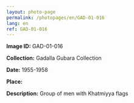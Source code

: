 ```yaml
---
layout: photo-page
permalink: /photopages/en/GAD-01-016
lang: en
ref: GAD-01-016
---
```


**Image ID:** GAD-01-016

**Collection:** Gadalla Gubara Collection

**Date:** 1955-1958

**Place:**

**Description:** Group of men with Khatmiyya flags
